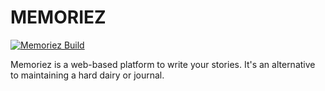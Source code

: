 # MEMORIEZ

[![Memoriez Build](https://github.com/max-programming/memories/actions/workflows/nodejs.yml/badge.svg)](https://github.com/max-programming/memories/actions/workflows/nodejs.yml)

Memoriez is a web-based platform to write your stories. It's an alternative to maintaining a hard dairy or journal.
